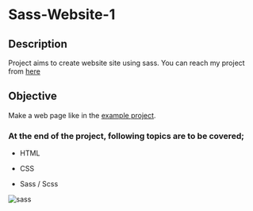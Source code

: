 # Sass-Website-1

## Description

Project aims to create website site using sass. You can reach my project from [here](https://esadakman.github.io/Sass-Website-1/)

## Objective

Make a web page like in the [example project](https://harveycla.github.io/Sass/).

### At the end of the project, following topics are to be covered;

- HTML 

- CSS

- Sass / Scss

![sass](https://user-images.githubusercontent.com/98649983/170886540-f06acf82-3167-41ca-994d-fad318beae7c.gif)

